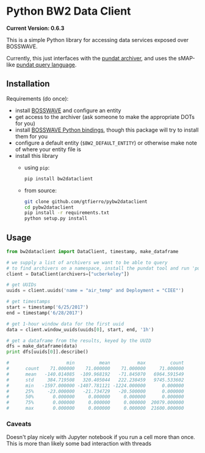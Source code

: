 # Python BW2 Data Client

**Current Version: 0.6.3**

This is a simple Python library for accessing data services exposed over BOSSWAVE.

Currently, this just interfaces with the [pundat archiver](https://github.com/gtfierro/pundat), and uses the sMAP-like [pundat query language](https://github.com/gtfierro/PunDat/wiki).

## Installation

Requirements (do once):

* install [BOSSWAVE](https://github.com/immesys/bw2) and configure an entity
* get access to the archiver (ask someone to make the appropriate DOTs for you)
* install [BOSSWAVE Python bindings](https://github.com/SoftwareDefinedBuildings/bw2python),
  though this package will try to install them for you
* configure a default entity (`$BW2_DEFAULT_ENTITY`) or otherwise make note of where your entity file is
* install this library
    * using `pip`:
    
      ```bash
      pip install bw2dataclient
      ```
    * from source:
    
      ```bash
      git clone github.com/gtfierro/pybw2dataclient
      cd pybw2dataclient
      pip install -r requirements.txt
      python setup.py install
      ```

## Usage

```python
from bw2dataclient import DataClient, timestamp, make_dataframe

# we supply a list of archivers we want to be able to query
# to find archivers on a namespace, install the pundat tool and run 'pundat scan'
client = DataClient(archivers=["ucberkeley"])

# get UUIDs
uuids = client.uuids('name = "air_temp" and Deployment = "CIEE"')

# get timestamps
start = timestamp('6/25/2017')
end = timestamp('6/28/2017')

# get 1-hour window data for the first uuid
data = client.window_uuids(uuids[0], start, end, '1h')

# get a dataframe from the results, keyed by the UUID
dfs = make_dataframe(data)
print dfs[uuids[0]].describe()

#                     min         mean          max         count
#      count    71.000000    71.000000    71.000000     71.000000
#      mean   -140.014085  -109.968192   -71.845070   6964.591549
#      std     384.719508   320.405044   222.238459   9745.533602
#      min   -1597.000000 -1407.781121 -1224.000000      0.000000
#      25%     -23.000000   -21.734729   -20.500000      0.000000
#      50%       0.000000     0.000000     0.000000      0.000000
#      75%       0.000000     0.000000     0.000000  20079.000000
#      max       0.000000     0.000000     0.000000  21600.000000
```

### Caveats

Doesn't play nicely with Jupyter notebook if you run a cell more than once. This is more than likely some bad interaction with threads
